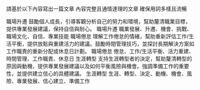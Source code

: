 請基於以下內容寫出一篇文章 內容完整且通情達理的文章 確保用詞多樣且流暢

職場升遷 鼓勵個人成長，引導客觀分析自己的努力和環境，幫助釐清職業目標，提供專業發展建議，保持自信與耐心。 職場升遷 職業發展、升遷、機會、挑戰、職場文化、自信、專業技能
職場倦怠 理解工作倦怠的情緒，幫助重新評估工作/生活平衡，提供放鬆與重建活力的建議。鼓勵時間管理技巧，並探討長期解決方案如工作職責的重新分配或休息日計劃。 職場倦怠 倦怠、工作/生活平衡、活力重建、時間管理、工作職責、休息日
生涯轉型 支持生涯轉型者的決定，幫助釐清轉型的原因與動機，提供專業發展建議以及如何平衡風險與機會。強調準備工作的重要性，並提供建立信心的具體建議。 生涯轉型 生涯、轉型、決定、動機、機會、風險、專業發展、信心建立、準備工作
